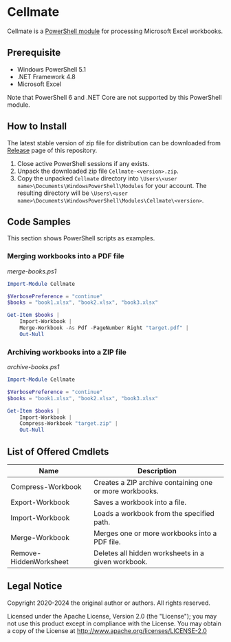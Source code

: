 # Cellmate

Cellmate is a [PowerShell module] for processing Microsoft Excel workbooks.

[PowerShell module]: https://learn.microsoft.com/en-us/powershell/module/microsoft.powershell.core/about/about_modules?view=powershell-5.1

## Prerequisite
* Windows PowerShell 5.1
* .NET Framework 4.8
* Microsoft Excel

Note that PowerShell 6 and .NET Core are not supported by this PowerShell module.

## How to Install

The latest stable version of zip file for distribution can be downloaded from [Release](https://github.com/openclosed-dev/cellmate/releases) page of this repository.

1. Close active PowerShell sessions if any exists.
2. Unpack the downloaded zip file `Cellmate-<version>.zip`.
3. Copy the unpacked `Cellmate` directory into `\Users\<user name>\Documents\WindowsPowerShell\Modules` for your account. The resulting directory will be `\Users\<user name>\Documents\WindowsPowerShell\Modules\Cellmate\<version>`.

## Code Samples

This section shows PowerShell scripts as examples.

### Merging workbooks into a PDF file
_merge-books.ps1_
```powershell
Import-Module Cellmate

$VerbosePreference = "continue"
$books = "book1.xlsx", "book2.xlsx", "book3.xlsx"

Get-Item $books |
    Import-Workbook |
    Merge-Workbook -As Pdf -PageNumber Right "target.pdf" |
    Out-Null
```

### Archiving workbooks into a ZIP file
_archive-books.ps1_
```powershell
Import-Module Cellmate

$VerbosePreference = "continue"
$books = "book1.xlsx", "book2.xlsx", "book3.xlsx"

Get-Item $books |
    Import-Workbook |
    Compress-Workbook "target.zip" |
    Out-Null
```

## List of Offered Cmdlets

| Name | Description |
| --- | --- |
| Compress-Workbook | Creates a ZIP archive containing one or more workbooks. |
| Export-Workbook | Saves a workbook into a file.  |
| Import-Workbook | Loads a workbook from the specified path. |
| Merge-Workbook | Merges one or more workbooks into a PDF file. |
| Remove-HiddenWorksheet | Deletes all hidden worksheets in a given workbook. |

## Legal Notice
Copyright 2020-2024 the original author or authors. All rights reserved.

Licensed under the Apache License, Version 2.0 (the "License");
you may not use this product except in compliance with the License.
You may obtain a copy of the License at
<http://www.apache.org/licenses/LICENSE-2.0>
